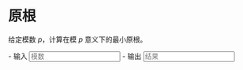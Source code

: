 # 原根

给定模数 $p$，计算在模 $p$ 意义下的最小原根。

<div class="grid cards" id="tool" markdown>
- 输入
    <input class="md-input md-input--stretch" id="input-p" type="number" placeholder="模数">
- 输出
    <input class="md-input md-input--stretch" id="output" placeholder="结果" readonly>
</div>
